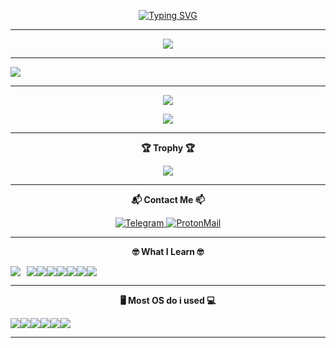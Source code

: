 <p align="center">
<a href="https://git.io/typing-svg"><img src="https://readme-typing-svg.demolab.com?font=Red+Hat+Text&pause=1000&color=ED743B&center=true&width=435&lines=Hallo+my+name+ovin;Web+Developer+%7C+Bots+%7C+Android+Technican" alt="Typing SVG" /></a>
</p>

---

<p align="center">
  <img src ="https://github-readme-stats.vercel.app/api?username=vincreator&show_icons=true&count_private=true&theme=darcula&hide_border=true&hide=issues,contribs&include_all_commits=true&bg_color=00000000">

---

  <img src ="https://github-readme-stats.vercel.app/api/top-langs/?username=vincreator&layout=compact&hide_border=true&theme=darcula&bg_color=00000000&langs_count=10&hide=jupyter%20notebook,tex,css,php">
</p>

---

<p align="center">
<img src ="https://komarev.com/ghpvc/?username=vincreator&style=flat-square&color=red">
</p>
<p align="center">
   <img src ="https://media4.giphy.com/media/3otPoLEMiwPMpqJcly/giphy.gif">
</p>

---

<p align="center">
<b>🏆 Trophy 🏆</b>
</p>
<p align="center">
   <img src ="https://github-profile-trophy.vercel.app/?username=vincreator&row=2&column=3">
</p>

---

<p align="center"><b>📬 Contact Me 📫</b></p>
   <p align="center">
     <a href='https://t.me/oViNc'>
       <img src='https://img.shields.io/badge/Telegram-2CA5E0?style=for-the-badge&logo=telegram&logoColor=white' alt='Telegram' />
     </a>
     <a href='mailto:ovinc@pm.me'>
       <img src='https://img.shields.io/badge/ProtonMail-8B89CC?style=for-the-badge&logo=protonmail&logoColor=white' alt='ProtonMail' />
     </a>
   </p>

---

   <p align="center"><b>🤓 What I Learn 🤓</b></p>
   <div style="display: flex;">
     <img src="https://img.shields.io/badge/-HTML5-%23E44D27?style=flat-square&logo=html5&logoColor=ffffff" style="margin-right: 10px;">
     <img src="https://img.shields.io/badge/-CSS3-%231572B6?style=flat-square&logo=css3">
     <img src="https://img.shields.io/badge/Node.js-43853D?style=flat-square&logo=node.js&logoColor=white">
     <img src ="https://img.shields.io/badge/-JavaScript-%23F7DF1C?style=flat-square&logo=javascript&logoColor=000000&labelColor=%23F7DF1C&color=%23FFCE5A">
     <img src ="https://img.shields.io/badge/-TypeScript-007ACC?style=flat-square&logo=typescript&logoColor=white">
     <img src ="https://img.shields.io/badge/Python-14354C?style=flat-square&logo=python&logoColor=white">
     <img src ="https://img.shields.io/badge/PHP-777BB4?style=flat-square&logo=php&logoColor=white">
     <img src ="https://img.shields.io/badge/Bootstrap-563D7C?style=flat-square&logo=bootstrap&logoColor=white">
   </div>

---

   <p align="center"><b>🖥️ Most OS do i used 💻</b></p>
   <div style="display: flex;">
     <img src="https://img.shields.io/badge/Alpine_Linux-0D597F?style=for-the-badge&logo=alpine-linux&logoColor=white">
     <img src="https://img.shields.io/badge/Debian-A81D33?style=for-the-badge&logo=debian&logoColor=white">
     <img src="https://img.shields.io/badge/Kali_Linux-557C94?style=for-the-badge&logo=kali-linux&logoColor=white">
     <img src="https://img.shields.io/badge/Ubuntu-E95420?style=for-the-badge&logo=ubuntu&logoColor=white">
     <img src="https://img.shields.io/badge/Windows-0078D6?style=for-the-badge&logo=windows&logoColor=white">
     <img src="https://img.shields.io/badge/Zorin%20OS-0CC1F3?style=for-the-badge&logo=zorin&logoColor=white">
   </div>

---
